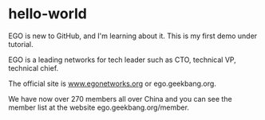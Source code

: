 # hello-world
EGO is new to GitHub, and I'm learning about it. This is my first demo under tutorial.

EGO is a leading networks for tech leader such as CTO, technical VP, technical chief.

The official site is www.egonetworks.org or ego.geekbang.org.

We have now over 270 members all over China and you can see the member list at the website ego.geekbang.org/member.
